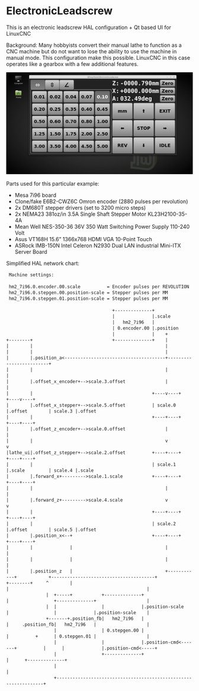 # ElectronicLeadscrew
This is an electronic leadscrew HAL configuration + Qt based UI for LinuxCNC

Background: Many hobbyists convert their manual lathe to function as a CNC machine but do not want to lose the ability to use the machine in manual mode. This configuration make this possible. LinuxCNC in this case operates like a gearbox with a few additional features.

![UI Preview](/ElectronicLeadscrew.JPG)

Parts used for this particular example:

- Mesa 7i96 board
- Clone/fake E6B2-CWZ6C Omron encoder (2880 pulses per revolution)
- 2x DM680T stepper drivers (set to 3200 micro steps)
- 2x NEMA23 381oz/in 3.5A Single Shaft Stepper Motor KL23H2100-35-4A
- Mean Well NES-350-36 36V 350 Watt Switching Power Supply 110-240 Volt
- Asus VT168H 15.6” 1366x768 HDMI VGA 10-Point Touch
- ASRock IMB-150N Intel Celeron N2930 Dual LAN industrial Mini-ITX Server Board

Simplified HAL network chart:

```
 Machine settings:

 hm2_7i96.0.encoder.00.scale          = Encoder pulses per REVOLUTION 
 hm2_7i96.0.stepgen.00.position-scale = Stepper pulses per MM
 hm2_7i96.0.stepgen.01.position-scale = Stepper pulses per MM

                                        +--------------+
                                        |              |.scale
                                        |   hm2_7i96   |
                                        | 0.encoder.00 |.position
                                        |              |    +
+--------+                              +--------------+    |
|        |                                                  |
|        |                                                  |
|        |.position_a<--------------------------------------+-------------------------+
|        |                                                  |                         |
|        |.offset_x_encoder+-->scale.3.offset               |                         |
|        |                                             +----v----+               +----v----+
|        |.offset_x_stepper+-->scale.5.offset          | scale.0 |.offset        | scale.3 |.offset
|        |                                             +----+----+               +----+----+
|        |.offset_z_encoder+-->scale.0.offset               |                         |
|        |                                                  v                         v
|lathe_ui|.offset_z_stepper+-->scale.2.offset          +----+----+               +----+----+
|        |                                             | scale.1 |.scale         | scale.4 |.scale
|        |.forward_x+--------->scale.1.scale           +----+----+               +----+----+
|        |                                                  |                         |
|        |.forward_z+--------->scale.4.scale                v                         v
|        |                                             +----+----+               +----+----+
|        |                                             | scale.2 |.offset        | scale.5 |.offset
|        |.position_x<--+                              +----+----+               +----+----+
|        |              |                                   |                         |
|        |              |                                   |                         |
|        |.position_z   |                                   +------------+            +---------------------------------------+
+--------+     ^        |                                                |                                                    |
               |  +-----+           +--------------+                     |                 +--------------+                   |
               |  |                 |              |.position-scale      |                 |              |.position-scale    |
               +-------+.position_fb|   hm2_7i96   |                     |     .position_fb|   hm2_7i96   |                   |
                  |                 | 0.stepgen.00 |                     |          +      | 0.stepgen.01 |                   |
                  |                 |              |.position-cmd<-------+          |      |              |.position-cmd<-----+
                  |                 +--------------+                                |      +--------------+
                  |                                                                 |
                  +-----------------------------------------------------------------+
```
